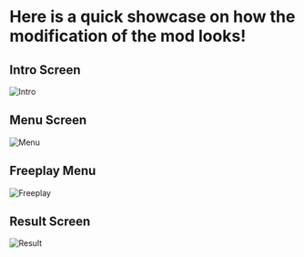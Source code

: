 # Here is a quick showcase on how the modification of the mod looks!

## Intro Screen

![Intro](https://i.imgur.com/rR2OLiz.png)

## Menu Screen

![Menu](https://i.imgur.com/abZlicy.png)

## Freeplay Menu

![Freeplay](https://i.imgur.com/l1tnoOr.png)

## Result Screen

![Result](https://i.imgur.com/FEln6Sh.png)
